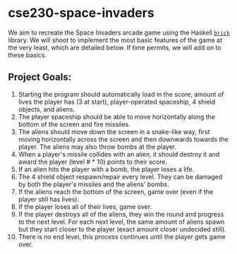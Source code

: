 # cse230-space-invaders

We aim to recreate the Space Invaders arcade game using the Haskell [`brick`](https://github.com/jtdaugherty/brick/) library. We will shoot to implement the most basic features of the game at the very least, which are detailed below. If time permits, we will add on to these basics.

## Project Goals:
1. Starting the program should automatically load in the score, amount of lives the player has (3 at start), player-operated spaceship, 4 shield objects, and aliens.
2. The player spaceship should be able to move horizontally along the bottom of the screen and fire missiles.
3. The aliens should move down the screen in a snake-like way, first moving horizontally across the screen and then downwards towards the player. The aliens may also throw bombs at the player.
4. When a player's missile collides with an alien, it should destroy it and award the player (level # * 10) points to their score.
5. If an alien hits the player with a bomb, the player loses a life.
6. The 4 shield object respawn/repair every level. They can be damaged by both the player's missiles and the aliens' bombs.
7. If the aliens reach the bottom of the screen, game over (even if the player still has lives).
8. If the player loses all of their lives, game over.
9. If the player destroys all of the aliens, they win the round and progress to the next level. For each next level, the same amount of aliens spawn but they start closer to the player (exact amount closer undecided still).
10. There is no end level, this process continues until the player gets game over.
